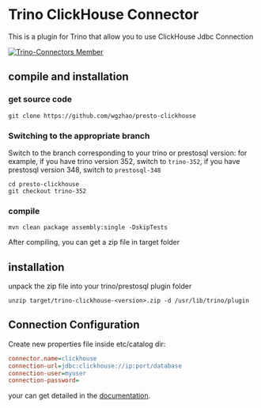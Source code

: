 # Trino ClickHouse Connector

This is a plugin for Trino that allow you to use ClickHouse Jdbc Connection

[![Trino-Connectors Member](https://img.shields.io/badge/presto--connectors-member-green.svg)](http://presto-connectors.ml)

## compile and installation

### get source code

`git clone https://github.com/wgzhao/presto-clickhouse`
   
### Switching to the appropriate branch

Switch to the branch corresponding to your trino or prestosql version: 
for example, if you have trino version 352, switch to `trino-352`, if you have prestosql version 348,
switch to `prestosql-348`

```shell
cd presto-clickhouse
git checkout trino-352
```

### compile

```shell
mvn clean package assembly:single -DskipTests 
```

After compiling, you can get a zip file in target folder

## installation 

unpack the zip file into your trino/prestosql plugin folder

```shell
unzip target/trino-clickhouse-<version>.zip -d /usr/lib/trino/plugin 
```

## Connection Configuration

Create new properties file inside etc/catalog dir:

```ini
connector.name=clickhouse
connection-url=jdbc:clickhouse://ip:port/database
connection-user=myuser
connection-password=
```

your can get detailed in the [documentation](clickhouse.md).